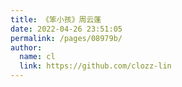 ```yaml
---
title: 《笨小孩》周云蓬
date: 2022-04-26 23:51:05
permalink: /pages/08979b/
author: 
  name: cl
  link: https://github.com/clozz-lin
---
```

